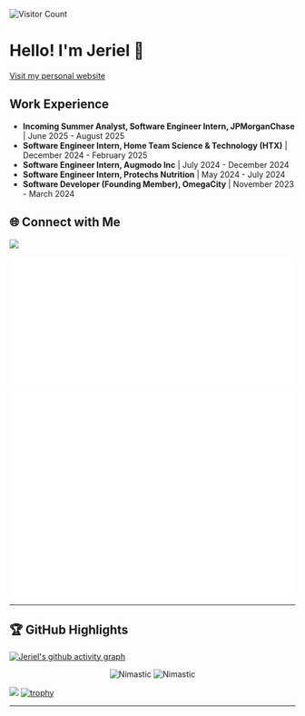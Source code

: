 ![Visitor Count](https://komarev.com/ghpvc/?username=Nimastic&label=Profile%20views&color=0e75b6&style=flat)

# Hello! I'm Jeriel 👋
[Visit my personal website](https://www.jerielchan.com)

## Work Experience
- **Incoming Summer Analyst, Software Engineer Intern, JPMorganChase** | June 2025 - August 2025
- **Software Engineer Intern, Home Team Science & Technology (HTX)** | December 2024 - February 2025
- **Software Engineer Intern, Augmodo Inc** | July 2024 - December 2024
- **Software Engineer Intern, Protechs Nutrition** | May 2024 - July 2024
- **Software Developer (Founding Member), OmegaCity** | November 2023 - March 2024

## 🌐 Connect with Me
<a href="https://www.linkedin.com/in/jerielchan">
    <img src="https://skillicons.dev/icons?i=linkedin" />
</a>

![Metrics](/metrics.classic.svg)
![Metrics](/metrics.plugin.leetcode.svg)

<!-- <div align="center">
    ================================= 🛠️ My skills 🛠️ =================================
    <br>
    <br>
    <div>
        <img src="https://skillicons.dev/icons?i=cs,unity" />
    </div>
    <div>
        <img src="https://skillicons.dev/icons?i=flutter,swift" />
    </div>
    <div>
        <img src="https://skillicons.dev/icons?i=html,css,vue,vite,react,next,express,node,js" />
    </div>
    <div>
        <img src="https://skillicons.dev/icons?i=sqlite,firebase,mongodb,mysql,postgresql" />
    </div>
    <div>
        <img src="https://skillicons.dev/icons?i=py,java,javascript,c++" />
    </div>
    <div>
        <img src="https://skillicons.dev/icons?i=docker" />
    </div>
</div>
<br>
<br> -->

---
## 🏆 GitHub Highlights
[![Jeriel's github activity graph](https://github-readme-activity-graph.vercel.app/graph?username=Nimastic)](https://github.com/Nimastic/github-readme-activity-graph)

<p align="center">
  <img width="48%" src="https://github-readme-stats.vercel.app/api?username=Nimastic&show_icons=true&theme=dracula&title_color=ff8000&text_color=ffffff&bg_color=6a6a6a&locale=en&hide_border=true" alt="Nimastic" />
  <img width="48%" src="https://github-readme-streak-stats.herokuapp.com/?user=Nimastic&theme=highcontrast&hide_border=true" alt="Nimastic" />
</p>

<a href="https://leetcode.com/u/jerielchanzy"><img src="https://leetcard.jacoblin.cool/jerielchanzy?theme=dark&font=Ropa%20Sans" /></a>
[![trophy](https://github-profile-trophy.vercel.app/?username=nimastic&title=Stars,Followers,Commits,Repositories,PullRequest&theme=onedark)](https://github.com/ryo-ma/github-profile-trophy)

---


